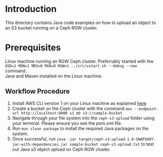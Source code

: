 # Introduction
This directory contains Java code examples on how to upload an object to an S3 bucket running on a Ceph RGW cluster.

# Prerequisites
Linux machine running an RGW Ceph cluster. Preferrably started with the ``OSD=1 MON=1 MDS=0 MGR=0 RGW=1 ../src/vstart.sh --debug --new `` command.  
Java and Maven installed on the Linux machine.  

## Workflow Procedure
1. Install AWS CLI version 1 on your Linux machine as explained [here](https://docs.aws.amazon.com/cli/v1/userguide/install-linux.html)
2. Create a bucket on the Ceph cluster with the command
``
aws --endpoint-url http://localhost:8000 s3 mb s3://sample-bucket
``
3. Navigate through your file system into the ``ceph-s3-upload`` folder  using your terminal. Please ensure you see the pom.xml file.
4. Run `` mvn clean package `` to install the required Java packages on the system.
5. Once successful, run `` java -jar target/ceph-s3-upload-1.0-SNAPSHOT-jar-with-dependencies.jar sample-bucket ceph-s3-upload.txt `` to test out Java s3 object upload on Ceph RGW cluster.
